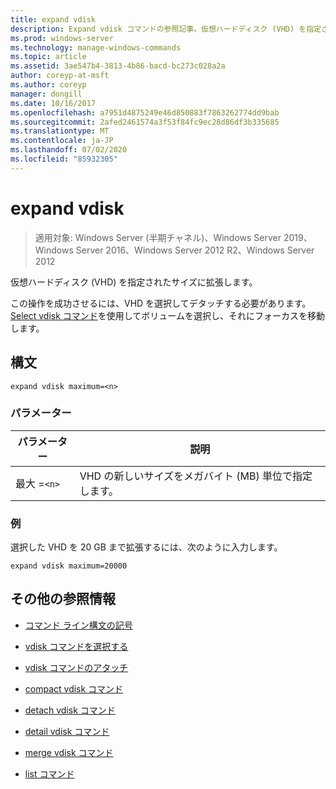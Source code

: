 ```yaml
---
title: expand vdisk
description: Expand vdisk コマンドの参照記事。仮想ハードディスク (VHD) を指定されたサイズに拡張します。
ms.prod: windows-server
ms.technology: manage-windows-commands
ms.topic: article
ms.assetid: 3ae547b4-3813-4b86-bacd-bc273c028a2a
author: coreyp-at-msft
ms.author: coreyp
manager: dongill
ms.date: 10/16/2017
ms.openlocfilehash: a7951d4875249e46d850883f7863262774dd9bab
ms.sourcegitcommit: 2afed2461574a3f53f84fc9ec28d86df3b335685
ms.translationtype: MT
ms.contentlocale: ja-JP
ms.lasthandoff: 07/02/2020
ms.locfileid: "85932305"
---
```

# <a name="expand-vdisk"></a>expand vdisk

> 適用対象: Windows Server (半期チャネル)、Windows Server 2019、Windows Server 2016、Windows Server 2012 R2、Windows Server 2012

仮想ハードディスク (VHD) を指定されたサイズに拡張します。

この操作を成功させるには、VHD を選択してデタッチする必要があります。 [Select vdisk コマンド](select-vdisk.md)を使用してボリュームを選択し、それにフォーカスを移動します。

## <a name="syntax"></a>構文

```
expand vdisk maximum=<n>
```

### <a name="parameters"></a>パラメーター

 | パラメーター | 説明 |
 |---------- | ----------- |
 | 最大 =`<n>` | VHD の新しいサイズをメガバイト (MB) 単位で指定します。 |

### <a name="examples"></a>例

選択した VHD を 20 GB まで拡張するには、次のように入力します。

```
expand vdisk maximum=20000
```

## <a name="additional-references"></a>その他の参照情報

- [コマンド ライン構文の記号](command-line-syntax-key.md)

- [vdisk コマンドを選択する](select-vdisk.md)

- [vdisk コマンドのアタッチ](attach-vdisk.md)

- [compact vdisk コマンド](compact-vdisk.md)

- [detach vdisk コマンド](detach-vdisk.md)

- [detail vdisk コマンド](detail-vdisk.md)

- [merge vdisk コマンド](merge-vdisk.md)

- [list コマンド](list.md)
